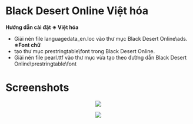 # Black Desert Online Việt hóa
**Hướng dẫn cài đặt**
**※ Việt hóa**
- Giải nén file languagedata_en.loc vào thư mục Black Desert Online\ads.
**※Font chữ**
- tạo thư mục prestringtable\font trong Black Desert Online.
- Giải nén file pearl.ttf vào thư mục vừa tạo theo đường dẫn Black Desert Online\prestringtable\font
# Screenshots
<p align="center">
  <img width="" height="" src="https://i.imgur.com/yTBf0b4.png">
</p>

<p align="center">
  <img width="" height="" src="https://i.imgur.com/WgAoxQI.png">
</p>

